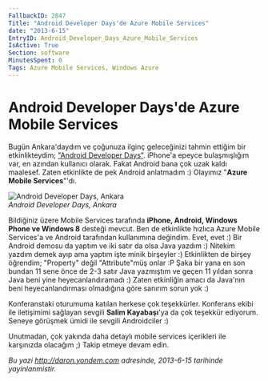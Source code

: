 ```yaml
---
FallbackID: 2847
Title: "Android Developer Days'de Azure Mobile Services"
date: "2013-6-15"
EntryID: Android_Developer_Days_Azure_Mobile_Services
IsActive: True
Section: software
MinutesSpent: 0
Tags: Azure Mobile Services, Windows Azure
---
```

# Android Developer Days'de Azure Mobile Services
Bugün Ankara'daydım ve çoğunuza ilginç geleceğinizi tahmin ettiğim bir
etkinlikteydim; ["Android Developer
Days"](http://www.androiddeveloperdays.com/tr/sessions/get-the-power-of-cloud-with-azure-mobile-services/).
iPhone'a epeyce bulaşmışlığım var, en azından kullanıcı olarak. Fakat
Android bana çok uzak kaldı maalesef. Zaten etkinlikte de pek Android
anlatmadım :) Olayımız "**Azure Mobile Services**"'dı.

![Android Developer Days,
Ankara](media/Android_Developer_Days_Azure_Mobile_Services/android.jpg)\
*Android Developer Days, Ankara*

Bildiğiniz üzere Mobile Services tarafında **iPhone, Android, Windows
Phone ve Windows 8** desteği mevcut. Ben de etkinlikte hızlıca Azure
Mobile Services'a ve Android tarafından kullanımına değindim. Evet, evet
:) Bir Android demosu da yaptım ve iki satır da olsa Java yazdım :)
Nitekim yazdım demek ayıp ama yaptım işte minik birşeyler :) Etkinlikten
de birşey öğrendim; "Property" değil "Attribute"müş onlar :P Şaka bir
yana en son bundan 11 sene önce de 2-3 satır Java yazmıştım ve geçen 11
yıldan sonra Java beni yine heyecanlandıramadı :) Zaten etkinliğin amacı
da Java'nın beni heyecanlandırması olmadığına göre sanırım sorun yok :)

Konferanstaki oturumuma katılan herkese çok teşekkürler. Konferans ekibi
ile iletişimimi sağlayan sevgili **Salim Kayabaşı**'ya da çok teşekkür
ediyorum. Seneye görüşmek ümidi ile sevgili Androidciler :)

Unutmadan, çok yakında daha detaylı mobile services içerikleri ile
karşınızda olacağım ;) Takip etmeye devam edin.



*Bu yazi http://daron.yondem.com adresinde, 2013-6-15 tarihinde yayinlanmistir.*

